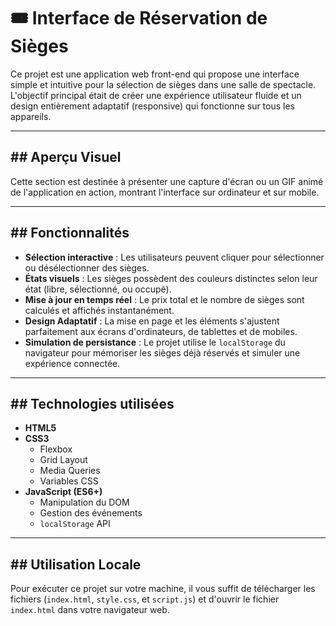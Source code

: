 
# 🎟️ Interface de Réservation de Sièges

Ce projet est une application web front-end qui propose une interface simple et intuitive pour la sélection de sièges dans une salle de spectacle. L'objectif principal était de créer une expérience utilisateur fluide et un design entièrement adaptatif (responsive) qui fonctionne sur tous les appareils.

---

## ## Aperçu Visuel

Cette section est destinée à présenter une capture d'écran ou un GIF animé de l'application en action, montrant l'interface sur ordinateur et sur mobile.

---

## ## Fonctionnalités

-   **Sélection interactive** : Les utilisateurs peuvent cliquer pour sélectionner ou désélectionner des sièges.
-   **États visuels** : Les sièges possèdent des couleurs distinctes selon leur état (libre, sélectionné, ou occupé).
-   **Mise à jour en temps réel** : Le prix total et le nombre de sièges sont calculés et affichés instantanément.
-   **Design Adaptatif** : La mise en page et les éléments s'ajustent parfaitement aux écrans d'ordinateurs, de tablettes et de mobiles.
-   **Simulation de persistance** : Le projet utilise le `localStorage` du navigateur pour mémoriser les sièges déjà réservés et simuler une expérience connectée.

---

## ## Technologies utilisées

-   **HTML5**
-   **CSS3**
    -   Flexbox
    -   Grid Layout
    -   Media Queries
    -   Variables CSS
-   **JavaScript (ES6+)**
    -   Manipulation du DOM
    -   Gestion des événements
    -   `localStorage` API

---

## ## Utilisation Locale

Pour exécuter ce projet sur votre machine, il vous suffit de télécharger les fichiers (`index.html`, `style.css`, et `script.js`) et d'ouvrir le fichier `index.html` dans votre navigateur web.